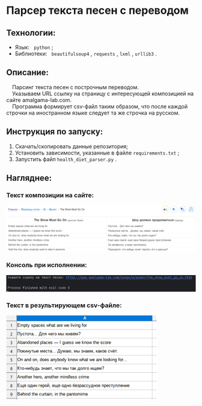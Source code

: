 # Парсер текста песен с переводом

## Технологии:
  - Язык: &nbsp; `python` ;
  - Библиотеки: &nbsp; `beautifulsoup4` , `requests` , `lxml` , `urllib3` .

## Описание:
  
  &nbsp; &nbsp; Парсинг текста песен с построчным переводом.<br>
  &nbsp; &nbsp; Указываем URL ссылку на страницу с интересующей композицией на сайте amalgama-lab.com.<br>
  &nbsp; &nbsp; Программа формирует csv-файл таким образом, что после каждой строчки на иностранном языке следует та же строчка на русском.<br>

## Инструкция по запуску:
1. Скачать/скопировать данные репозитория;
2. Установить зависимости, указанные в файле `requirements.txt` ;
3. Запустить файл `health_diet_parser.py` .
  
## Нагляднее:

### Текст композиции на сайте:
<p>
  <img width='800px' src='https://github.com/primera7790/amalgama_lab_parser/blob/main/data/images/website_text.PNG' alt='website_text'/>
</p>

### Консоль при исполнении:
<p>
  <img width='800px' src='https://github.com/primera7790/amalgama_lab_parser/blob/main/data/images/process.PNG' alt='process'/>
</p>

### Текст в результирующем csv-файле:
<p>
  <img width='400px' src='https://github.com/primera7790/amalgama_lab_parser/blob/main/data/images/final_text.PNG' alt='result'/>
</p>
